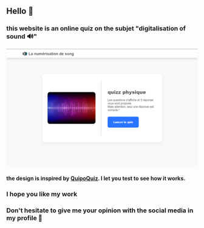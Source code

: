 ## Hello 👋
### this website is an online quiz on the subjet "digitalisation of sound 🔊"
![Capture](https://github.com/Intermarch3/quiz_website/raw/main/img/presentation.PNG)
#### the design is inspired by [QuipoQuiz](https://quipoquiz.com/). I let you test to see how it works.
### I hope you like my work
### Don't hesitate to give me your opinion with the social media in my profile 📩
